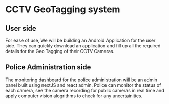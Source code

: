 # CCTV GeoTagging system

## User side

For ease of use, We will be building an Android Application for the user side. They can quickly download an application and fill up all the required details for the Geo Tagging of their CCTV Cameras.

## Police Administration side

The monitoring dashboard for the police administration will be an admin panel built using nextJS and react admin. Police can monitor the status of each camera, see the camera recording for public cameras in real time and apply computer vision alogrithms to check for any uncertainities.